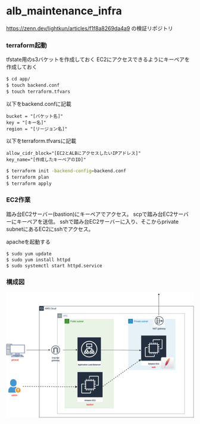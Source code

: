 # alb_maintenance_infra

https://zenn.dev/lightkun/articles/f1f8a8269da4a9
の検証リポジトリ

### terraform起動

tfstate用のs3バケットを作成しておく
EC2にアクセスできるようにキーペアを作成しておく

```bash
$ cd app/
$ touch backend.conf
$ touch terraform.tfvars
```

以下をbackend.confに記載

```
bucket = "[バケット名]"
key = "[キー名]"
region = "[リージョン名]"
```

以下をterraform.tfvarsに記載

```
allow_cidr_block="[EC2とALBにアクセスしたいIPアドレス]"
key_name="[作成したキーペアのID]"
```

```bash
$ terraform init -backend-config=backend.conf
$ terraform plan
$ terraform apply
```

### EC2作業

踏み台EC2サーバー(bastion)にキーペアでアクセス。
scpで踏み台EC2サーバーにキーペアを送信。
sshで踏み台EC2サーバーに入り、そこからprivate subnetにあるEC2にsshでアクセス。

apacheを起動する

```
$ sudo yum update
$ sudo yum install httpd
$ sudo systemctl start httpd.service
```

### 構成図

![](docs/alb_maintenance.png)
